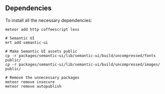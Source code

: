 ## Dependencies

To install all the necessary dependencies:

    meteor add http coffeescript less

    # Semantic UI
    mrt add semantic-ui

    # Make Semantic UI assets public
    cp -r packages/semantic-ui/lib/semantic-ui/build/uncompressed/fonts public/
    cp -r packages/semantic-ui/lib/semantic-ui/build/uncompressed/images/ public/

    # Remove the unnecessary packages
    meteor remove insecure
    meteor remove autopublish
    
